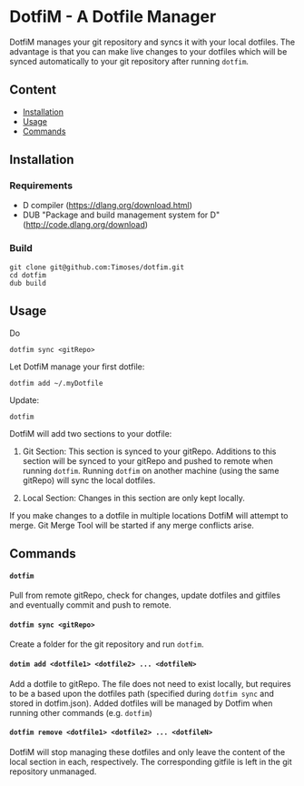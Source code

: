 # DotfiM - A Dotfile Manager

DotfiM manages your git repository and syncs it with your local dotfiles.
The advantage is that you can make live changes to your dotfiles which will be synced automatically to your git repository after running `dotfim`.

## Content
- [Installation](#installation)
- [Usage](#usage)
- [Commands](#commands)


## Installation

### Requirements
- D compiler (https://dlang.org/download.html)
- DUB "Package and build management system for D" (http://code.dlang.org/download)

### Build
```
git clone git@github.com:Timoses/dotfim.git
cd dotfim
dub build
```

## Usage

Do

```
dotfim sync <gitRepo>
```

Let DotfiM manage your first dotfile:

```
dotfim add ~/.myDotfile
```

Update:

```
dotfim
```

DotfiM will add two sections to your dotfile:

1. Git Section:
  This section is synced to your gitRepo. Additions to this section will be synced to your gitRepo and pushed to remote when running `dotfim`. Running `dotfim` on another machine (using the same gitRepo) will sync the local dotfiles.

2. Local Section:
  Changes in this section are only kept locally.

If you make changes to a dotfile in multiple locations DotfiM will
attempt to merge. Git Merge Tool will be started if any merge conflicts
arise.

## Commands

#### `dotfim`

Pull from remote gitRepo, check for changes, update dotfiles and gitfiles and eventually commit and push to remote.

#### `dotfim sync <gitRepo>`

Create a folder for the git repository and run `dotfim`.

#### `dotim add <dotfile1> <dotfile2> ... <dotfileN>`

Add a dotfile to gitRepo. The file does not need to exist locally, but requires to be a based upon the dotfiles path (specified during `dotfim sync` and stored in dotfim.json). Added dotfiles will be managed by Dotfim when running other commands (e.g. `dotfim`)

#### `dotfim remove <dotfile1> <dotfile2> ... <dotfileN>`

DotfiM will stop managing these dotfiles and only leave the content of the local section in each, respectively. The corresponding gitfile is left in the git repository unmanaged.
